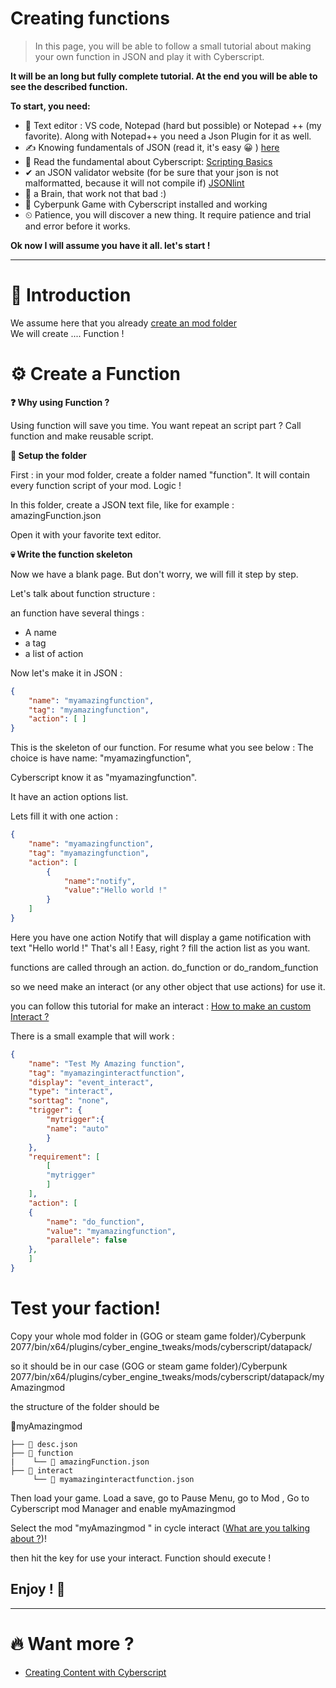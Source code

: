 # Creating functions

> In this page, you will be able to follow a small tutorial about making your own function in JSON and play it with Cyberscript.

**It will be an long but fully complete tutorial. At the end you will be able to see the described function.**

**To start, you need:**
- 📄 Text editor : VS code, Notepad (hard but possible) or Notepad ++ (my favorite). Along with Notepad++ you need a Json Plugin for it as well.
- ✍️ Knowing fundamentals of JSON (read it, it's easy 😀 ) [here](https://www.w3schools.com/js/js_json_intro.asp)
- 💯 Read the fundamental about Cyberscript: [Scripting Basics](scripting-basics.md)
- ✔ an JSON validator website (for be sure that your json is not malformatted, because it will not compile if) [JSONlint](https://jsonlint.com/)
- 🧠 a Brain, that work not that bad :)
- 🥇 Cyberpunk Game with Cyberscript installed and working
- ⏲ Patience, you will discover a new thing. It require patience and trial and error before it works.

**Ok now I will assume you have it all. let's start !**<hr>

# 📁 Introduction

We assume here that you already [create an mod folder](create-an-mod-folder.md)
<br>We will create .... Function !

# ⚙ Create a Function

**❓ Why using Function ?**

Using function will save you time. You want repeat an script part ? Call function and make reusable script.

**📂 Setup the folder**

First : in your mod folder, create a folder named "function". It will contain every function script of your mod. Logic !

In this folder, create a JSON text file, like for example : amazingFunction.json

Open it with your favorite text editor.

**💀 Write the function skeleton**

Now we have a blank page. But don't worry, we will fill it step by step.

Let's talk about function structure :

an function have several things :

- A name
- a tag
- a list of action

Now let's make it in JSON :

```json
{
    "name": "myamazingfunction",
    "tag": "myamazingfunction",
    "action": [ ]
}
```

This is the skeleton of our function. For resume what you see below : The choice is have name: "myamazingfunction",

Cyberscript know it as "myamazingfunction".

It have an action options list.

Lets fill it with one action :

```json
{
    "name": "myamazingfunction",
    "tag": "myamazingfunction",
    "action": [
		{
            "name":"notify",
            "value":"Hello world !"
        }
    ]
}
```

Here you have one action Notify that will display a game notification with text "Hello world !" That's all ! Easy, right ? fill the action list as you want.

functions are called through an action. do_function or do_random_function

so we need make an interact (or any other object that use actions) for use it.

you can follow this tutorial for make an interact : [How to make an custom Interact ?](create-custom-interact.md)

There is a small example that will work :

```json
{
	"name": "Test My Amazing function",
	"tag": "myamazinginteractfunction",
	"display": "event_interact",
	"type": "interact",
	"sorttag": "none",
	"trigger": {
		"mytrigger":{
		"name": "auto"
	    }
	},
	"requirement": [
		[
		"mytrigger"
		]
	],
	"action": [
	{
		"name": "do_function",
		"value": "myamazingfunction",
		"parallele": false
	},
	]
}
```

# Test your faction!

Copy your whole mod folder in (GOG or steam game folder)/Cyberpunk 2077/bin/x64/plugins/cyber_engine_tweaks/mods/cyberscript/datapack/

so it should be in our case (GOG or steam game folder)/Cyberpunk 2077/bin/x64/plugins/cyber_engine_tweaks/mods/cyberscript/datapack/myAmazingmod

the structure of the folder should be

📂myAmazingmod

```structure
├── 📃 desc.json
├── 📁 function
|    └── 📃 amazingFunction.json
├── 📁 interact
     └── 📃 myamazinginteractfunction.json
```

Then load your game. Load a save, go to Pause Menu, go to Mod , Go to Cyberscript mod Manager and enable myAmazingmod

Select the mod "myAmazingmod " in cycle interact ([What are you talking about ?](cycle-throught-interact.md))!

then hit the key for use your interact. Function should execute !

<h2>Enjoy ! 🤠</h2><hr>

# 🔥 Want more ?
- [Creating Content with Cyberscript](creating-content-with-cyberscript.md)
